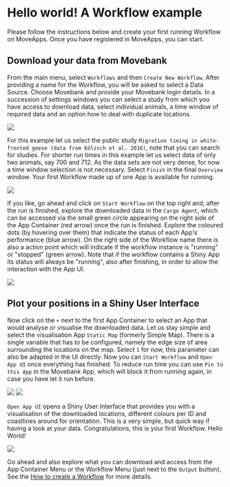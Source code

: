 # Hello world! A Workflow example

Please follow the instructions below and create your first running Workflow on MoveApps. Once you have registered in MoveApps, you can start.

## Download your data from Movebank
From the main menu, select `Workflows` and then `Create New Workflow`. After providing a name for the Workflow, you will be asked to select a Data Source. Choose Movebank and provide your Movebank login details. In a succession of settings windows you can select a study from which you have access to download data, select individual animals, a time window of required data and an option how to deal with duplicate locations. 

![](../files/HelloWorld_selectDataSource.png)

For this example let us select the public study `Migration timing in white-fronted geese (data from Kölzsch et al. 2016)`, note that you can search for studies. For shorter run times in this example let us select data of only two animals, say 700 and 712. As the data sets are not very dense, for now a time window selection is not necessary. Select `Finish` in the final `Overview` window. Your first Workflow made up of one App is available for running.

![](../files/HelloWorld_selectStudy.png)

If you like, go ahead and click on `Start Workflow` on the top right and, after the run is finished, explore the downloaded data in the `Cargo Agent`, which can be accessed via the small green circle appearing on the right side of the App Container (red arrow) once the run is finished. Explore the coloured dots (by hovering over them) that indicate the status of each App's performance (blue arrow). On the right side of the Workflow name there is also a action point which will indicate if the workflow instance is "running" or "stopped" (green arrow). Note that if the workflow contains a Shiny App its status will always be "running", also after finishing, in order to allow the interaction with the App UI.

![](../files/HelloWorld_MoveApps_CargoAgent.png)

## Plot your positions in a Shiny User Interface
Now click on the `+` next to the first App Container to select an App that would analyse or visualise the downloaded data. Let us stay simple and select the visualisation App `Static Map` (formerly Simple Map). There is a single variable that has to be configured, namely the edge size of area surrounding the locations on the map. Select `1` for now, this parameter can also be adapted in the UI directly. Now you can `Start Workflow` and `Open App UI` once everything has finished. To reduce run time you can use `Pin to this App` in the Movebank App, which will block it from running again, in case you have let it run before.

![](../files/HelloWorld_addMap.png)
![](../files/HelloWorld_OpenAppUI.png)

`Open App UI` opens a Shiny User Interface that provides you with a visualisation of the downloaded locations, different colours per ID and coastlines around for orientation. This is a very simple, but quick way if having a look at your data. Congratulations, this is your first Workflow. Hello World!

![](../files/HelloWorld_SimpleMap.png)

Go ahead and also explore what you can download and access from the App Container Menu or the Workflow Menu (just next to the `Output` button). See the [How to create a Workflow](create_workflow.md) for more details.
